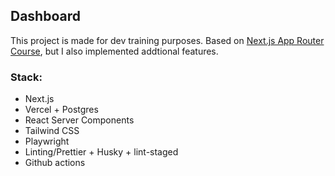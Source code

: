 ## Dashboard

This project is made for dev training purposes.
Based on [Next.js App Router Course](https://nextjs.org/learn), but I also implemented addtional features.

### Stack:

- Next.js
- Vercel + Postgres
- React Server Components
- Tailwind CSS
- Playwright
- Linting/Prettier + Husky + lint-staged
- Github actions
